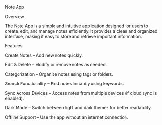 Note App

Overview

The Note App is a simple and intuitive application designed for users to create, edit, and manage notes efficiently. It provides a clean and organized interface, making it easy to store and retrieve important information.

Features

Create Notes – Add new notes quickly.

Edit & Delete – Modify or remove notes as needed.

Categorization – Organize notes using tags or folders.

Search Functionality – Find notes instantly using keywords.

Sync Across Devices – Access notes from multiple devices (if cloud sync is enabled).

Dark Mode – Switch between light and dark themes for better readability.

Offline Support – Use the app without an internet connection.
